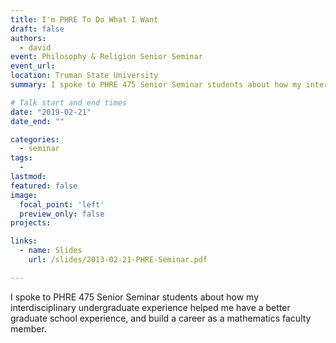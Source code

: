 ```yaml
---
title: I'm PHRE To Do What I Want
draft: false
authors: 
  - david
event: Philosophy & Religion Senior Seminar
event_url: 
location: Truman State University
summary: I spoke to PHRE 475 Senior Seminar students about how my interdisciplinary undergraduate experience helped me have a better graduate school experience, and build a career as a mathematics faculty member.

# Talk start and end times
date: "2019-02-21"
date_end: ""

categories: 
  - seminar
tags:
  - 
lastmod:
featured: false
image:
  focal_point: 'left'
  preview_only: false
projects: 

links:
  - name: Slides
    url: /slides/2013-02-21-PHRE-Seminar.pdf

---
```

I spoke to PHRE 475 Senior Seminar students about how my interdisciplinary undergraduate experience helped me have a better graduate school experience, and build a career as a mathematics faculty member.